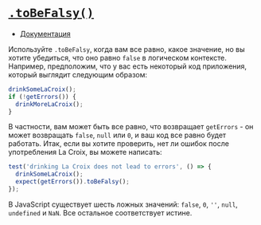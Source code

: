 # [`.toBeFalsy()`](../../index.md)

- [Документация](https://jestjs.io/docs/expect#tobefalsy)

Используйте `.toBeFalsy`, когда вам все равно, какое значение, но вы хотите убедиться, что оно равно `false` в логическом контексте. Например, предположим, что у вас есть некоторый код приложения, который выглядит следующим образом:

```js
drinkSomeLaCroix();
if (!getErrors()) {
  drinkMoreLaCroix();
}
```

В частности, вам может быть все равно, что возвращает `getErrors` - он может возвращать `false`, `null` или `0`, и ваш код все равно будет работать. Итак, если вы хотите проверить, нет ли ошибок после употребления La Croix, вы можете написать:

```js
test('drinking La Croix does not lead to errors', () => {
  drinkSomeLaCroix();
  expect(getErrors()).toBeFalsy();
});
```

В JavaScript существует шесть ложных значений: `false`, `0`, `''`, `null`, `undefined` и `NaN`. Все остальное соответствует истине.
